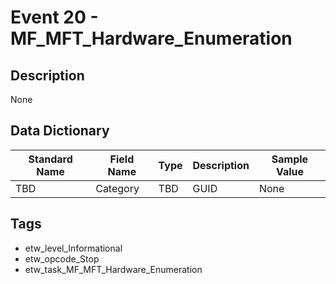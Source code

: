 # Event 20 - MF_MFT_Hardware_Enumeration

## Description
None

## Data Dictionary
|Standard Name|Field Name|Type|Description|Sample Value|
|---|---|---|---|---|
|TBD|Category|TBD|GUID|None|None|

## Tags
* etw_level_Informational
* etw_opcode_Stop
* etw_task_MF_MFT_Hardware_Enumeration
